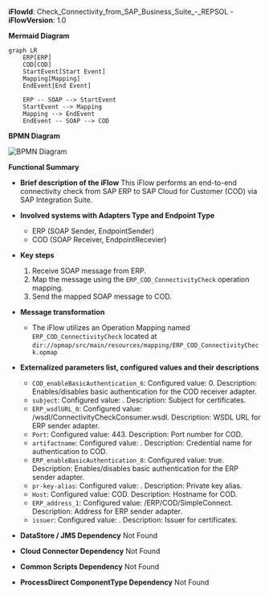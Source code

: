 **iFlowId**: Check_Connectivity_from_SAP_Business_Suite_-_REPSOL - **iFlowVersion**: 1.0

**Mermaid Diagram**
```mermaid
graph LR
    ERP[ERP]
    COD[COD]
    StartEvent[Start Event]
    Mapping[Mapping]
    EndEvent[End Event]

    ERP -- SOAP --> StartEvent
    StartEvent --> Mapping
    Mapping --> EndEvent
    EndEvent -- SOAP --> COD
```
**BPMN Diagram**

![BPMN Diagram](./Check_Connectivity_from_SAP_Business_Suite_-_REPSOL-1.0.3.png "BPMN Diagram")

**Functional Summary**
- **Brief description of the iFlow**
This iFlow performs an end-to-end connectivity check from SAP ERP to SAP Cloud for Customer (COD) via SAP Integration Suite.

- **Involved systems with Adapters Type and Endpoint Type**
    - ERP (SOAP Sender, EndpointSender)
    - COD (SOAP Receiver, EndpointRecevier)

- **Key steps**
    1.  Receive SOAP message from ERP.
    2.  Map the message using the `ERP_COD_ConnectivityCheck` operation mapping.
    3.  Send the mapped SOAP message to COD.

- **Message transformation**
    - The iFlow utilizes an Operation Mapping named `ERP_COD_ConnectivityCheck` located at `dir://opmap/src/main/resources/mapping/ERP_COD_ConnectivityCheck.opmap`

- **Externalized parameters list, configured values and their descriptions**
    - `COD_enableBasicAuthentication_6`: Configured value: 0. Description:  Enables/disables basic authentication for the COD receiver adapter.
    - `subject`: Configured value: . Description: Subject for certificates.
    - `ERP_wsdlURL_0`: Configured value: /wsdl/ConnectivityCheckConsumer.wsdl. Description: WSDL URL for ERP sender adapter.
    - `Port`: Configured value: 443. Description: Port number for COD.
    - `artifactname`: Configured value: . Description: Credential name for authentication to COD.
    - `ERP_enableBasicAuthentication_8`: Configured value: true. Description: Enables/disables basic authentication for the ERP sender adapter.
    - `pr-key-alias`: Configured value: . Description: Private key alias.
    - `Host`: Configured value: COD. Description: Hostname for COD.
    - `ERP_address_1`: Configured value: /ERP/COD/SimpleConnect. Description: Address for ERP sender adapter.
    - `issuer`: Configured value: . Description: Issuer for certificates.

- **DataStore / JMS Dependency**
Not Found

- **Cloud Connector Dependency**
Not Found

- **Common Scripts Dependency**
Not Found

- **ProcessDirect ComponentType Dependency**
Not Found